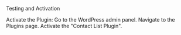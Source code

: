 Testing and Activation

Activate the Plugin:
Go to the WordPress admin panel.
Navigate to the Plugins page.
Activate the "Contact List Plugin".
